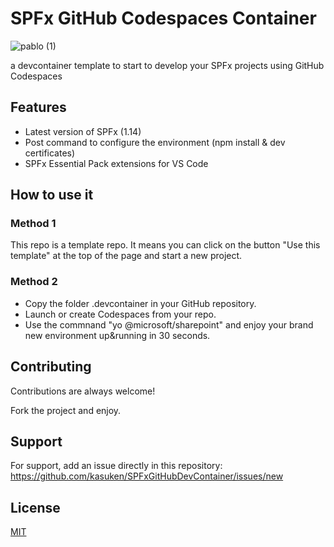 
# SPFx GitHub Codespaces Container

![pablo (1)](https://user-images.githubusercontent.com/2757486/168489732-47194480-fd61-4621-9d6b-91119391272b.png)

a devcontainer template to start to develop your SPFx projects using GitHub Codespaces

## Features

- Latest version of SPFx (1.14)
- Post command to configure the environment (npm install & dev certificates)
- SPFx Essential Pack extensions for VS Code

## How to use it
### Method 1
This repo is a template repo.
It means you can click on the button "Use this template" at the top of the page and start a new project.

### Method 2
- Copy the folder .devcontainer in your GitHub repository.
- Launch or create Codespaces from your repo.
- Use the commnand "yo @microsoft/sharepoint" and enjoy your brand new environment up&running in 30 seconds.

## Contributing

Contributions are always welcome!

Fork the project and enjoy.


## Support

For support, add an issue directly in this repository: https://github.com/kasuken/SPFxGitHubDevContainer/issues/new


## License

[MIT](https://choosealicense.com/licenses/mit/)

